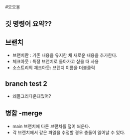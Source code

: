 #오오옹
## 깃 명령어 요약??



## 브랜치

- 브랜치란 : 기존 내용을 유지한 채 새로운 내용을 추가한다.
- 체크아웃 : 특정 브랜치로 돌아가고 싶을 때 사용
- 소스트리의 체크아웃: 브랜치 이름을 더블클릭
## branch test 2
 - 왜들그리다운돼있어?

## 병합 -merge
 - main 브랜치에 다른 브랜치를 덮어 씌운다.
 - 각 브랜치에서 같은 파일을 수정할 경우 충돌이 일어날 수 있다.
 